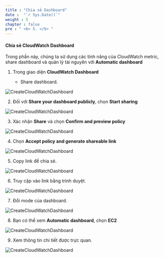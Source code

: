 ```yaml
---
title : "Chia sẻ Dashboard"
date :  "`r Sys.Date()`" 
weight : 5
chapter : false
pre : " <b> 5. </b> "
---
```


#### Chia sẻ CloudWatch Dashboard

Trong phần này, chúng ta sử dụng các tính năng của CloudWatch metric, share dashboard và quản lý tài nguyên với **Automatic dashboard**

1. Trong giao diện **CloudWatch Dashboard**

   - Share dashboard.

![CreateCloudWatchDashboard](/images/6/00017.png?featherlight=false&width=90pc)

2. Đối với **Share your dashboard publicly**, chọn **Start sharing**

![CreateCloudWatchDashboard](/images/6/00018.png?featherlight=false&width=90pc)

3. Xác nhận **Share** và chọn **Confirm and preview policy**

![CreateCloudWatchDashboard](/images/6/00019.png?featherlight=false&width=90pc)

4. Chọn **Accept policy and generate shareable link**

![CreateCloudWatchDashboard](/images/6/00020.png?featherlight=false&width=90pc)

5. Copy link để chia sẻ.

![CreateCloudWatchDashboard](/images/6/00021.png?featherlight=false&width=90pc)

6. Truy cập vào link bằng trình duyệt.

![CreateCloudWatchDashboard](/images/6/00022.png?featherlight=false&width=90pc)

7. Đổi mode của dashboard.

![CreateCloudWatchDashboard](/images/6/00023.png?featherlight=false&width=90pc)

8. Bạn có thể xem **Automatic dashboard**, chọn **EC2**

![CreateCloudWatchDashboard](/images/6/00024.png?featherlight=false&width=90pc)

9. Xem thông tin chi tiết được trực quan.

![CreateCloudWatchDashboard](/images/6/00025.png?featherlight=false&width=90pc)
